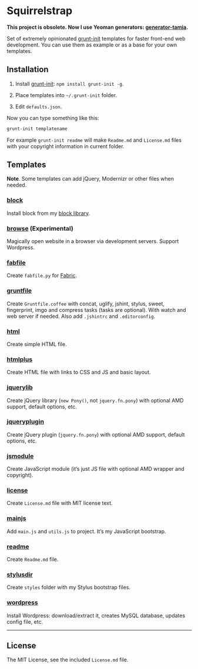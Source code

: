 # Squirrelstrap

**This project is obsolete. Now I use Yeoman generators: [generator-tamia](https://github.com/sapegin/generator-tamia).**

Set of extremely opinionated [grunt-init](https://github.com/gruntjs/grunt-init) templates for faster front-end web development. You can use them as example or as a base for your own templates.


## Installation

1. Install [grunt-init](https://github.com/gruntjs/grunt-init): `npm install grunt-init -g`.

1. Place templates into `~/.grunt-init` folder.

1. Edit `defaults.json`.

Now you can type something like this:

```bash
grunt-init templatename
```

For example `grunt-init readme` will make `Readme.md` and `License.md` files with your copyright information in current folder.


## Templates

**Note**. Some templates can add jQuery, Modernizr or other files when needed.

### [block](https://github.com/sapegin/squirrelstrap/tree/master/templates/block)

Install block from my [block library](https://github.com/sapegin/squirrelstrap/tree/master/templates/_blocks).

### [browse](https://github.com/sapegin/squirrelstrap/tree/master/templates/browse) (**Experimental**)

Magically open website in a browser via development servers. Support Wordpress.

### [fabfile](https://github.com/sapegin/squirrelstrap/tree/master/templates/fabfile)

Create `fabfile.py` for [Fabric](http://fabfile.org/).

### [gruntfile](https://github.com/sapegin/squirrelstrap/tree/master/templates/gruntfile)

Create `Gruntfile.coffee` with concat, uglify, jshint, stylus, sweet, fingerprint, imgo and compress tasks (tasks are optional). With watch and web server if needed. Also add `.jshintrc` and `.editorconfig`.

### [html](https://github.com/sapegin/squirrelstrap/tree/master/templates/html)

Create simple HTML file.

### [htmlplus](https://github.com/sapegin/squirrelstrap/tree/master/templates/htmlplus)

Create HTML file with links to CSS and JS and basic layout.

### [jquerylib](https://github.com/sapegin/squirrelstrap/tree/master/templates/jquerylib)

Create jQuery library (`new Pony()`, not `jquery.fn.pony`) with optional AMD support, default options, etc.

### [jqueryplugin](https://github.com/sapegin/squirrelstrap/tree/master/templates/jqueryplugin)

Create jQuery plugin (`jquery.fn.pony`) with optional AMD support, default options, etc.

### [jsmodule](https://github.com/sapegin/squirrelstrap/tree/master/templates/jsmodule)

Create JavaScript module (it’s just JS file with optional AMD wrapper and copyright).

### [license](https://github.com/sapegin/squirrelstrap/tree/master/templates/license)

Create `License.md` file with MIT license text.

### [mainjs](https://github.com/sapegin/squirrelstrap/tree/master/templates/mainjs)

Add `main.js` and `utils.js` to project. It’s my JavaScript bootstrap.

### [readme](https://github.com/sapegin/squirrelstrap/tree/master/templates/readme)

Create `Readme.md` file.

### [stylusdir](https://github.com/sapegin/squirrelstrap/tree/master/templates/stylusdir)

Create `styles` folder with my Stylus bootstrap files.

### [wordpress](https://github.com/sapegin/squirrelstrap/tree/master/templates/wordpress)

Install Wordpress: download/extract it, creates MySQL database, updates config file, etc.


---

## License

The MIT License, see the included `License.md` file.
